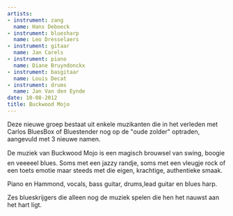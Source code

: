 ```yaml
---
artists:
- instrument: zang
  name: Hans Deboeck
- instrument: bluesharp
  name: Leo Dresselaers
- instrument: gitaar
  name: Jan Carels
- instrument: piano
  name: Diane Bruyndonckx
- instrument: basgitaar
  name: Louis Decat
- instrument: drums
  name: Jan Van den Eynde
date: 10-08-2012
title: Buckwood Mojo
---
```

Deze nieuwe groep bestaat uit enkele muzikanten die in het verleden met Carlos BluesBox of Bluestender nog op de "oude zolder" optraden, aangevuld met 3 nieuwe namen. 

De muziek van Buckwood Mojo is een magisch brouwsel van swing, boogie en veeeeel blues. 
Soms met een jazzy randje, soms met een vleugje rock of een toets emotie maar steeds met die eigen, krachtige, authentieke smaak. 

Piano en Hammond, vocals, bass guitar, drums,lead guitar en blues harp. 

Zes blueskrijgers die alleen nog de muziek spelen die hen het nauwst aan het hart ligt.